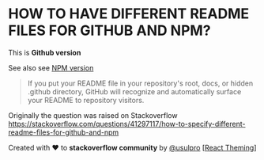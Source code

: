 # HOW TO HAVE DIFFERENT README FILES FOR GITHUB AND NPM?

This is **Github version**

See also see [NPM version](https://www.npmjs.com/package/@usulpro/readme-pro)

>If you put your README file in your repository's root, docs, or hidden .github directory, GitHub will recognize and automatically surface your README to repository visitors.

Originally the question was raised on Stackoverflow https://stackoverflow.com/questions/41297117/how-to-specify-different-readme-files-for-github-and-npm

<div align="left" style="height: 16px;">Created with ❤︎ to <b>stackoverflow community</b> by <a
    href="https://twitter.com/UsulPro">@usulpro</a> [<a href="https://github.com/react-theming">React Theming</a>]
</div>
